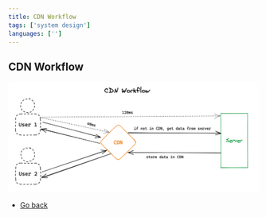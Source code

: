```yaml
---
title: CDN Workflow
tags: ['system design']
languages: ['']
---
```

## CDN Workflow

![CDN Workflow](https://raw.githubusercontent.com/AndersDeath/holy-theory/main/images/10-cdn-workflow.png)

* [Go back](../readme.md)